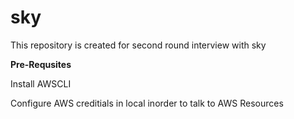 # sky
This repository is created for second round interview with sky

**Pre-Requsites**

Install AWSCLI

Configure AWS creditials in local inorder to talk to AWS Resources

